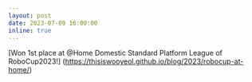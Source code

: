 ```yaml
---
layout: post
date: 2023-07-09 16:00:00
inline: true
---
```


[Won 1st place at @Home Domestic Standard Platform League of RoboCup2023!]
(https://thisiswooyeol.github.io/blog/2023/robocup-at-home/)
